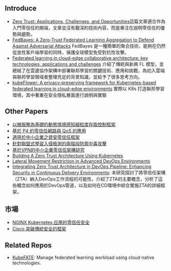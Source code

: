 ## Introduce
- [Zero Trust: Applications, Challenges, and Opportunities](https://hackmd.io/@okii77/SysAMBE90)這篇文章適合作為入門零信任的開端，文章並沒有艱深的技術內容，而是專注在說明零信任的優勢與趨勢。
- [FedBayes: A Zero-Trust Federated Learning Aggregation to Defend Against Adversarial Attacks](https://hackmd.io/@okii77/rJrEKt9hC) FedBayes 是一種簡單的聚合技術，能夠在仍然從良性客戶端學習的同時，保護全球模型免受對抗性攻擊。
- [Federated learning in cloud-edge collaborative architecture: key technologies, applications and challenges](https://hackmd.io/@okii77/S17M3i93A) 介紹了傳統與新興 FL 模型，並總結了在雲邊協作架構中部署聯邦學習的關鍵技術、應用和挑戰，為初入雲端與聯邦學習領域者整理充足的背景知識，並給予了很多思考方向。
- [kubeFlower: A privacy-preserving framework for Kubernetes-based federated learning in cloud–edge environments](https://hackmd.io/or52JxS1Qa66d9S4RHPwqg?both) 實際以 K8s 打造聯邦學習環境，其中著重在安全隱私層面進行說明與實驗

## Other Papers
- [以微服務為基礎的動態情境感知細粒度存取控制框架](https://etheses.lib.ntust.edu.tw/thesis/detail/1cafba3dd757870c6c81af08fc106690/?seq=9)
- [基於 P4 的零信任網路與 QoS 的應用](https://etheses.lib.ntust.edu.tw/thesis/detail/c146da0fdbfdc79504281ab60d788192/?seq=2)
- [適用於中小企業之資安零信任框架](https://etheses.lib.ntust.edu.tw/thesis/detail/cad8c547ad720a58fd6c97c22f018bcf/?seq=3)
- [針對聯盟式學習入侵檢測的兩階段防禦中毒攻擊](https://etheses.lib.ntust.edu.tw/thesis/detail/ecc938280b5b0a425671f2b837044370/?seq=7)
- [基於VPN的中小企業零信任架構研究](https://ndltd.ncl.edu.tw/cgi-bin/gs32/gsweb.cgi/login?o=dnclcdr&s=id=%22111NTTI5396024%22.&searchmode=basic)
- [Building A Zero Trust Architecture Using Kubernetes](https://ieeexplore.ieee.org/abstract/document/9418203)
- [Lateral Movement Restriction in Advanced DevOps Environments](https://aaltodoc.aalto.fi/server/api/core/bitstreams/18c2d103-77a8-4a85-aa39-d6b624ded74d/content)
- [Integrating Zero Trust Architecture in DevOps Pipeline: Enhancing Security in Continuous Delivery Environments](https://www.ijsdcs.com/index.php/TLIoT/article/view/555): 本研究探討了將零信任架構（ZTA）納入DevOps工作流程的可能性，介紹了ZTA的主要概念，分析了這些概念如何應用於DevOps管道，以及如何在CD環境中綜合實施ZTA的詳細框架。

## 市場
- [NGINX Kubernetes 应用的零信任安全](https://www.nginx-cn.net/solutions/zero-trust/)
- [Cisco 突破傳統安全的框架](https://www.cisco.com/c/dam/global/zh_tw/products/security/pdf/zero-trust-going-beyond-the-perimeter.pdf)

## Related Repos
- [KubeFATE](https://github.com/FederatedAI/KubeFATE): Manage federated learning workload using cloud native technologies.
